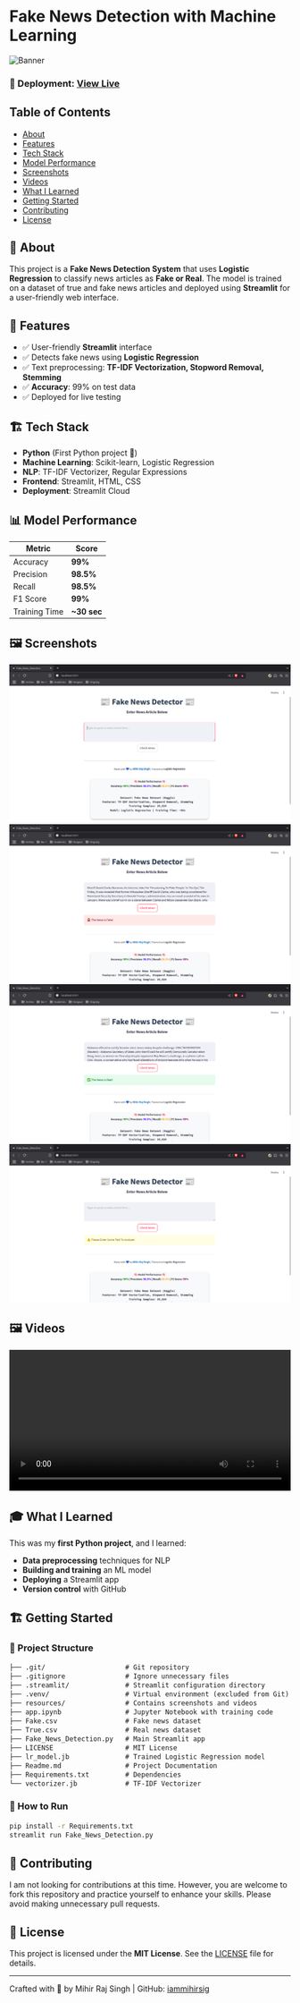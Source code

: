 # Fake News Detection with Machine Learning

![Banner](./resources/banner/Banner.png)

### 🚨 Deployment: [View Live](https://iammihirsig-fake-news-detector.streamlit.app/)

## Table of Contents
- [About](#about)
- [Features](#features)
- [Tech Stack](#tech-stack)
- [Model Performance](#model-performance)
- [Screenshots](#screenshots)
- [Videos](#videos)
- [What I Learned](#what-i-learned)
- [Getting Started](#getting-started)
- [Contributing](#contributing)
- [License](#license)

## 📖 About
This project is a **Fake News Detection System** that uses **Logistic Regression** to classify news articles as **Fake or Real**. The model is trained on a dataset of true and fake news articles and deployed using **Streamlit** for a user-friendly web interface.

## 🎯 Features
- ✅ User-friendly **Streamlit** interface
- ✅ Detects fake news using **Logistic Regression**
- ✅ Text preprocessing: **TF-IDF Vectorization, Stopword Removal, Stemming**
- ✅ **Accuracy**: 99% on test data
- ✅ Deployed for live testing

## 🏗️ Tech Stack
- **Python** (First Python project 🎉)
- **Machine Learning**: Scikit-learn, Logistic Regression
- **NLP**: TF-IDF Vectorizer, Regular Expressions
- **Frontend**: Streamlit, HTML, CSS
- **Deployment**: Streamlit Cloud

## 📊 Model Performance
| Metric     | Score |
|------------|------|
| Accuracy   | **99%**  |
| Precision  | **98.5%** |
| Recall     | **98.5%** |
| F1 Score   | **99%** |
| Training Time | **~30 sec** |


## 🖼️ Screenshots
![Interface](./resources/screenshots/01.png)
![FakeNews](./resources/screenshots/02.png)
![TrueNews](./resources/screenshots/03.png)
![ErrorCode](./resources/screenshots/04.png)

## 🖼️ Videos
<video width="100%" controls>
  <source src="./resources/videos/FakeNewsDetection.mp4" type="video/mp4">
  Your browser does not support the video tag.
</video>

## 🎓 What I Learned
This was my **first Python project**, and I learned:
- **Data preprocessing** techniques for NLP
- **Building and training** an ML model
- **Deploying** a Streamlit app
- **Version control** with GitHub

## 🏗️ Getting Started
### 📂 Project Structure
```
├── .git/                    # Git repository
├── .gitignore               # Ignore unnecessary files
├── .streamlit/              # Streamlit configuration directory
├── .venv/                   # Virtual environment (excluded from Git)
├── resources/               # Contains screenshots and videos
├── app.ipynb                # Jupyter Notebook with training code
├── Fake.csv                 # Fake news dataset
├── True.csv                 # Real news dataset
├── Fake_News_Detection.py   # Main Streamlit app
├── LICENSE                  # MIT License
├── lr_model.jb              # Trained Logistic Regression model
├── Readme.md                # Project Documentation
├── Requirements.txt         # Dependencies
└── vectorizer.jb            # TF-IDF Vectorizer
```

### 🚀 How to Run
```bash
pip install -r Requirements.txt
streamlit run Fake_News_Detection.py
```

## 🤝 Contributing
I am not looking for contributions at this time. However, you are welcome to fork this repository and practice yourself to enhance your skills. Please avoid making unnecessary pull requests.

## 📜 License
This project is licensed under the **MIT License**. See the [LICENSE](LICENSE) file for details.

---
Crafted with 💙 by Mihir Raj Singh | GitHub: [iammihirsig](https://github.com/iammihirsig)
